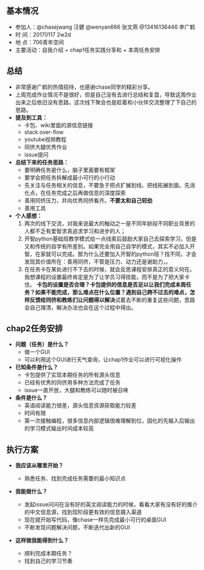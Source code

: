 ## 基本情况
- 参加人：@chasejwang 汪健 @wenyan666 张文燕 @13416136446 李广鹤
- 时 间：20170117 2w2d
- 地 点：706青年空间
- 主要活动：自我介绍 + chap1任务实践分享和 + 本周任务安排

## 总结
- 非常感谢广鹤的热情招待，也感谢chase同学的精彩分享。
- 上周完成作业情况不是很好，但是自己没有去进行总结和复盘，导致这周作业出来之后依旧没有思路。这次线下聚会也是趁着和小伙伴交流整理了下自己的思路。
- **提及到工具：**
    - 卡包、wiki里面的源信息链接
    - stack over-flow
    - youtube视频教程
    - 同侪大腿优秀作业
    - issue提问
- **总结下来的任务思路：**
    - 要明确任务是什么，脑子里面要有框架
    - 要学会把任务拆解成最小可行的小行动
    - 先关注与任务相关的信息，不要急于把点扩展到线、把线拓展到面。先消化点，在任务完成之后再做信息的深度探索
    - 善用同侪压力，并向优秀同侪看齐。**不要太和自己较劲**
    - 善用工具
- **个人感想：**
    1. 两次的线下交流，对我来说最大的触动之一是不同年龄段不同职业背景的人都不乏有爱智求真追求学习和进步的人；
    2. 开智python基础班教学模式给一点线索后鼓励大家自己去探索学习，但是又和传统的自学有所差别。如果完全用自己自学的模式，其实不必加入开智，在家就可以完成。那为什么还要加入开智的python班？找不同，才会发现其价值所在：善用同侪，不管是压力、动力还是谢助力，。
    3. 在任务卡在某处进行不下去的时候，就会反思课程安排真正的意义何在。我想课程的设置最终肯定是为了让学员习得技能，而不是为了把大家卡住。 **卡包的设置是否合理？卡包提供的信息是否足以让我们完成本周任务？如果不能完成，那么难点在什么位置？遇到自己跨不过去的难点，怎样反馈给同侪和教练们让问题得以解决**试着去不断的重复这些问题，思路会自己理清，解决办法也会在这个过程中得出。

## chap2任务安排
- **问题（任务）是什么？**
    - 做一个GUI
    - 可以利用这个GUI进行天气查询，让chap1作业可以进行可视化操作
- **已知条件是什么？**
    - 卡包提供了实现本期任务的所有源头信息
    - 已经有优秀的同侪用多种方法完成了任务
    - issue一直开放，大腿和教练可以随时被召唤
- **条件是什么？**
    - 英语阅读能力很差，源头信息资源获取能力较差
    - 时间有限
    - 第一次接触编程，很多信息内部逻辑很难理解到位，固化的先输入后输出的学习模式输出时间成本较高

## 执行方案
- **我应该从哪里开始？**
    - 熟悉任务、找到完成任务需要的最小知识点

- **我能做什么？**
    - 发起issue问问在没有好的英文阅读能力的时候，看看大家有没有好的推介的中文信息源，找到现阶段更有效的信息摄入渠道
    - 现在就开始写代码，像chase一样先完成最小可行的桌面GUI
    - 不断发现问题解决问题，不断迭代出新的GUI

- **这样做我能得到什么？**
    - 顺利完成本期任务？
    - 找到自己的学习节奏
